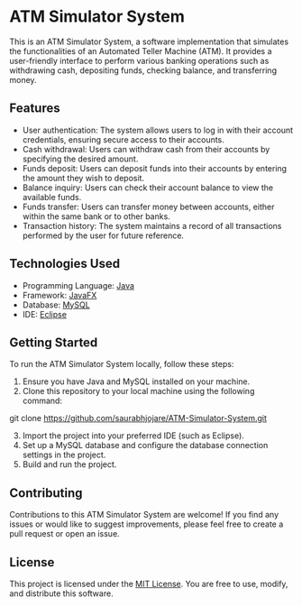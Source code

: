 # ATM Simulator System

This is an ATM Simulator System, a software implementation that simulates the functionalities of an Automated Teller Machine (ATM). It provides a user-friendly interface to perform various banking operations such as withdrawing cash, depositing funds, checking balance, and transferring money.

## Features

- User authentication: The system allows users to log in with their account credentials, ensuring secure access to their accounts.
- Cash withdrawal: Users can withdraw cash from their accounts by specifying the desired amount.
- Funds deposit: Users can deposit funds into their accounts by entering the amount they wish to deposit.
- Balance inquiry: Users can check their account balance to view the available funds.
- Funds transfer: Users can transfer money between accounts, either within the same bank or to other banks.
- Transaction history: The system maintains a record of all transactions performed by the user for future reference.

## Technologies Used

- Programming Language: [Java](https://www.java.com/)
- Framework: [JavaFX](https://openjfx.io/)
- Database: [MySQL](https://www.mysql.com/)
- IDE: [Eclipse](https://www.eclipse.org/)

## Getting Started

To run the ATM Simulator System locally, follow these steps:

1. Ensure you have Java and MySQL installed on your machine.
2. Clone this repository to your local machine using the following command:

git clone https://github.com/saurabhjojare/ATM-Simulator-System.git

3. Import the project into your preferred IDE (such as Eclipse).
4. Set up a MySQL database and configure the database connection settings in the project.
5. Build and run the project.

## Contributing

Contributions to this ATM Simulator System are welcome! If you find any issues or would like to suggest improvements, please feel free to create a pull request or open an issue.

## License

This project is licensed under the [MIT License](LICENSE). You are free to use, modify, and distribute this software.


